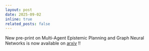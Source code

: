 ```yaml
---
layout: post
date: 2025-09-02
inline: true
related_posts: false
---
```


New pre-print on Multi-Agent Epistemic Planning and Graph Neural Networks is now available on [arxiv](https://arxiv.org/pdf/2508.12840) !!
